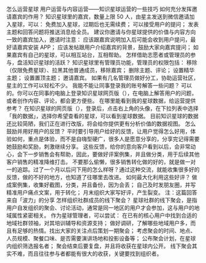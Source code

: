 怎么运营星球
用户运营与内容运营——知识星球运营的一些技巧
如何充分发挥邀请嘉宾的作用？
知识星球里的嘉宾，数量上限 50 人，由星主发送到微信邀请加入星球，可以：
免费加入星球，过期后也无需续费；
可以接受用户的提问；
发表主题和回答问题将推送消息给全员。
建议你邀请与你星球提供的价值与内容方向一致的嘉宾加入，邀请时注意：
应该跟嘉宾说明加入后可能会收到用户提问，最好请嘉宾安装 APP；
应该发帖跟用户介绍嘉宾的背景，鼓励大家向嘉宾提问；
如果嘉宾有自己的星球，可以相互站台，互相帮助。
怎样借助志愿者或管理员的参与，盘活知识星球的活跃？
知识星球里有管理员功能，管理员的权限包括：
移除（仅限免费星球）、拉黑其他普通成员，移除嘉宾；
删除主题、评论；
设置精华主题；
设置置顶主题；
邀请嘉宾。
如果有几名管理员做好分工，协助运营社区，星主的工作可以轻松不少。
我能不能让同事登录我的账号解答一些问题？
可以的。你可以在同事的电脑上登录知识星球网页版（），在电脑上解答用户的问题，或者创作内容、评论，都会更方便些。
在哪里能看到我的星球数据，给运营提供参考？
在知识星球的网页版（），登录后，点击右上角的头像，在下拉列表中选择「我的数据」，选择你希望查看的星球，可以看到星球数据。
目前知识星球的数据还比较简陋，我们正在进行改版，将会给你提供更有分析价值的数据视图。
怎么鼓励并用好用户的反馈？
平时要引导用户给好的反馈，让用户觉得怎么好用，体验如何，重点是体验，而不是自嗨型硬广，很多人是愿意分享的，分享完记得需要她鼓励和奖励，刺激继续分享。
这些反馈，给你的意向客户看到以后，会非常动心，会下一步销售会有帮助，因此，要做好评案例集，并且做分类，用于后续其他客户销售的精准降维打击。
不要那么偷懒，很多销售转化做的好的，就是做一对一的追踪。过了一个月以后问下用的怎么样呀？通过这种交流，就能收集很多好的反馈，做的不好的地方，也知道了往哪里去改进。
如何最大化利用这些好评？
做成案例集，收集好截图，分类，并且备份，因为会丢；
自己及时发朋友圈，并写精准用户痛点文案，用于转化；
月末组织大家写好评，产生裂变。
注：这篇回答来自「波力」的分享
怎样组织社群成员的线下聚会？
星球社群的线下聚会，是指用户自发组织的聚会、讨论活动，通常是同一地区的用户才会参加，这与用户的地域属性紧密相关。
作为星球管理者，可以尝试：
在已有的核心用户中找到合适的地域社群领袖，对其培训辅导和资源支持；
做好调研，了解哪些地域用户多，而且有足够的热情。找出大家的关注点后策划一期聚会；
考虑聚会的时间、地点、人员规模、聚餐口味、是否需要演讲场地和投影设备等；
公布聚会计划，在星球内组织筛选报名者；
聚会结束后要复盘，并且将收获在星球内公开。
线下聚会其实不难，而且往往参与者都能有很大的收获，关键要找到组织者。
